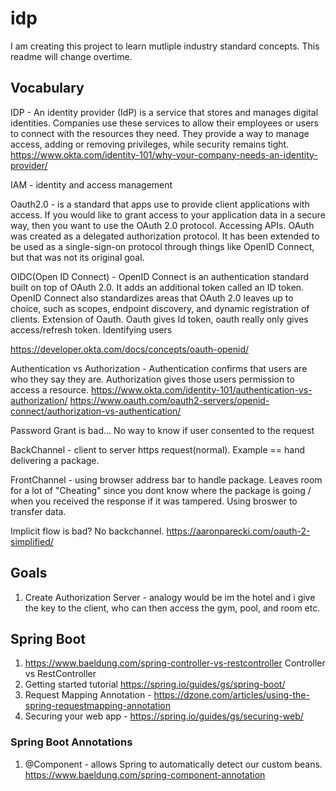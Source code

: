 # idp

I am creating this project to learn mutliple industry standard concepts. This readme will change overtime.


## Vocabulary

IDP - An identity provider (IdP) is a service that stores and manages digital identities. Companies use these services to allow their employees or users to connect with the resources they need. They provide a way to manage access, adding or removing privileges, while security remains tight.
https://www.okta.com/identity-101/why-your-company-needs-an-identity-provider/

IAM - identity and access management 

Oauth2.0 - is a standard that apps use to provide client applications with access. If you would like to grant access to your application data in a secure way, then you want to use the OAuth 2.0 protocol. Accessing APIs. OAuth was created as a delegated authorization protocol. It has been extended to be used as a single-sign-on protocol through things like OpenID Connect, but that was not its original goal.

OIDC(Open ID Connect) - OpenID Connect is an authentication standard built on top of OAuth 2.0. It adds an additional token called an ID token. OpenID Connect also standardizes areas that OAuth 2.0 leaves up to choice, such as scopes, endpoint discovery, and dynamic registration of clients. Extension of Oauth. Oauth gives Id token, oauth really only gives access/refresh token. Identifying users

https://developer.okta.com/docs/concepts/oauth-openid/

Authentication vs Authorization - Authentication confirms that users are who they say they are. Authorization gives those users permission to access a resource.
https://www.okta.com/identity-101/authentication-vs-authorization/
https://www.oauth.com/oauth2-servers/openid-connect/authorization-vs-authentication/

Password Grant is bad... No way to know if user consented to the request

BackChannel - client to server https request(normal). Example == hand delivering a package.

FrontChannel - using browser address bar to handle package. Leaves room for a lot of "Cheating" since you dont know where the package is going / when you received the response if it was tampered. Using broswer to transfer data.

Implicit flow is bad? No backchannel.
https://aaronparecki.com/oauth-2-simplified/
## Goals

1. Create Authorization Server - analogy would be im the hotel and i give the key to the client, who can then access the gym, pool, and room etc.


## Spring Boot
1. https://www.baeldung.com/spring-controller-vs-restcontroller Controller vs RestController
2. Getting started tutorial https://spring.io/guides/gs/spring-boot/
3. Request Mapping Annotation - https://dzone.com/articles/using-the-spring-requestmapping-annotation
4. Securing your web app - https://spring.io/guides/gs/securing-web/

### Spring Boot Annotations
1. @Component - allows Spring to automatically detect our custom beans. https://www.baeldung.com/spring-component-annotation